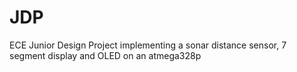 # JDP
ECE Junior Design Project implementing a sonar distance sensor, 7 segment display and OLED on an atmega328p
